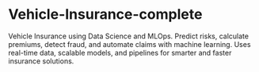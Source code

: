 # Vehicle-Insurance-complete
Vehicle Insurance using Data Science and MLOps. Predict risks, calculate premiums, detect fraud, and automate claims with machine learning. Uses real-time data, scalable models, and pipelines for smarter and faster insurance solutions.
